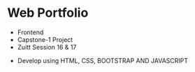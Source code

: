 # Web Portfolio

- Frontend
- Capstone-1 Project
- Zuitt Session 16 & 17
  
* Develop using HTML, CSS, BOOTSTRAP AND JAVASCRIPT
